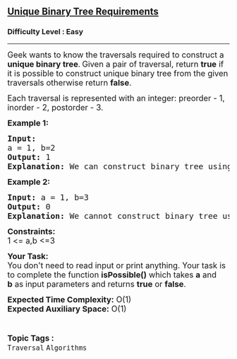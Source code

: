 <h2><a href="https://www.geeksforgeeks.org/problems/unique-binary-tree-requirements/1?utm_source=youtube&utm_medium=collab_striver_ytdescription&utm_campaign=unique-binary-tree-requirements">Unique Binary Tree Requirements</a></h2><h3>Difficulty Level : Easy</h3><hr><div class="problems_problem_content__Xm_eO"><p><span style="font-size:18px">Geek wants to know the traversals required to construct a <strong>unique binary tree</strong>.</span>&nbsp;<span style="font-size:18px">Given a pair of traversal, return <strong>true</strong> if it is possible to construct unique binary tree from the given traversals otherwise return <strong>false</strong>.</span></p>

<p><span style="font-size:18px">Each traversal is represented with an integer:&nbsp;preorder - 1, inorder - 2, postorder - 3.&nbsp;&nbsp;&nbsp;</span></p>

<p><span style="font-size:18px"><strong>Example 1:</strong></span></p>

<pre><span style="font-size:18px"><strong>Input:</strong>
a = 1, b=2
<strong>Output:</strong> 1
<strong>Explanation: </strong>We can construct binary tree using inorder traversal and preorder traversal. 
</span></pre>

<p><span style="font-size:18px"><strong>Example 2:</strong></span></p>

<pre><span style="font-size:18px"><strong>Input:</strong> a = 1, b=3
<strong>Output:</strong> 0 
<strong>Explanation: </strong>We cannot construct binary tree using preorder traversal and postorder traversal. </span></pre>

<p><span style="font-size:18px"><strong>Constraints:</strong><br>
1 &lt;= a,b &lt;=3</span></p>

<p><span style="font-size:18px"><strong>Your Task:</strong><br>
You don't need to read input or print anything. Your task is to complete the function <strong>isPossible()</strong> which takes <strong>a</strong> and <strong>b</strong>&nbsp;as input parameters and returns <strong>true</strong> or <strong>false</strong>.</span></p>

<p><span style="font-size:18px"><strong>Expected Time Complexity:</strong>&nbsp;O(1)<br>
<strong>Expected Auxiliary Space:</strong>&nbsp;O(1)</span></p>
</div><br><p><span style=font-size:18px><strong>Topic Tags : </strong><br><code>Traversal</code>&nbsp;<code>Algorithms</code>&nbsp;